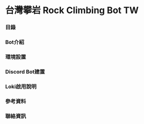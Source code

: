 # 台灣攀岩 Rock Climbing Bot TW
### 目錄

### Bot介紹

### 環境設置

### Discord Bot建置

### Loki啟用說明

### 參考資料

### 聯絡資訊
